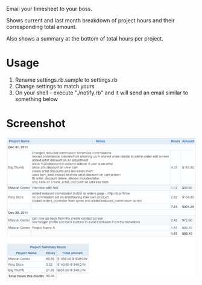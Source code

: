 Email your timesheet to your boss.

Shows current and last month breakdown of project hours and their corresponding total amount.

Also shows a summary at the bottom of total hours per project.

Usage
=====

1. Rename settings.rb.sample to settings.rb
2. Change settings to match yours
3. On your shell - execute "./notify.rb" and it will send an email similar to something below

Screenshot
==========

![harvest notify screenshot](screenshot.png "")



